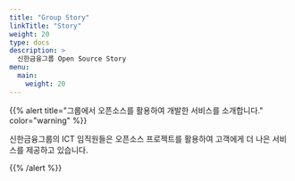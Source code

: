```yaml
---
title: "Group Story"
linkTitle: "Story"
weight: 20
type: docs
description: >
  신한금융그룹 Open Source Story
menu:
  main:
    weight: 20
---
```


<!--Start of Tawk.to Script-->
<script type="text/javascript">
  var Tawk_API=Tawk_API||{}, Tawk_LoadStart=new Date();
  (function(){
  var s1=document.createElement("script"),s0=document.getElementsByTagName("script")[0];
  s1.async=true;
  s1.src='https://embed.tawk.to/65efb2738d261e1b5f6c2a19/1hoo525oa';
  s1.charset='UTF-8';
  s1.setAttribute('crossorigin','*');
  s0.parentNode.insertBefore(s1,s0);
  })();
  </script>
  <!--End of Tawk.to Script-->

{{% alert title="그룹에서 오픈소스를 활용하여 개발한 서비스를 소개합니다." color="warning" %}}

신한금융그룹의 ICT 임직원들은 오픈소스 프로젝트를 활용하여 고객에게 더 나은 서비스를 제공하고 있습니다.

{{% /alert %}}